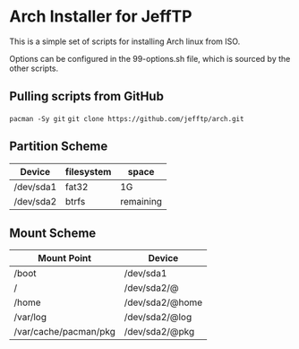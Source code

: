 # Arch Installer for JeffTP

This is a simple set of scripts for installing Arch linux from ISO.

Options can be configured in the 99-options.sh file, which is sourced by the other scripts.

## Pulling scripts from GitHub

`pacman -Sy git`
`git clone https://github.com/jefftp/arch.git`

## Partition Scheme

| Device    | filesystem | space     |
| --------- | ---------- | --------- |
| /dev/sda1 | fat32      | 1G        |
| /dev/sda2 | btrfs      | remaining |

## Mount Scheme

| Mount Point           | Device          |
| --------------------- | --------------- |
| /boot                 | /dev/sda1       |
| /                     | /dev/sda2/@     |
| /home                 | /dev/sda2/@home |
| /var/log              | /dev/sda2/@log  |
| /var/cache/pacman/pkg | /dev/sda2/@pkg  |
